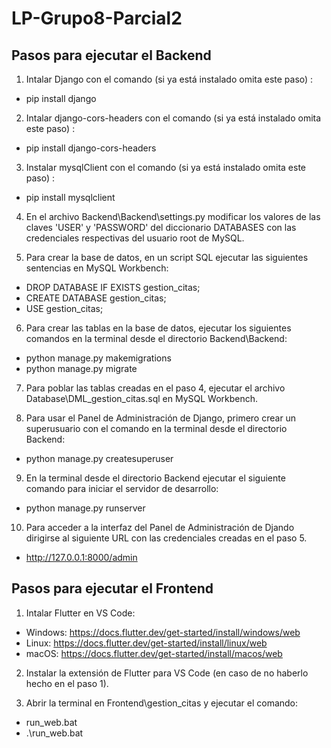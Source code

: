 # LP-Grupo8-Parcial2
## Pasos para ejecutar el Backend
1. Intalar Django con el comando (si ya está instalado omita este paso) :
- pip install django

2. Intalar django-cors-headers con el comando (si ya está instalado omita este paso) :
- pip install django-cors-headers

3. Instalar mysqlClient con el comando (si ya está instalado omita este paso) :
- pip install mysqlclient

4. En el archivo Backend\Backend\settings.py modificar los valores de las claves 'USER' y 'PASSWORD' del diccionario DATABASES con las credenciales respectivas del usuario root de MySQL.

5. Para crear la base de datos, en un script SQL ejecutar las siguientes sentencias en MySQL Workbench:
- DROP DATABASE IF EXISTS gestion_citas;
- CREATE DATABASE gestion_citas;
- USE gestion_citas;

6. Para crear las tablas en la base de datos, ejecutar los siguientes comandos en la terminal desde el directorio Backend\Backend:
- python manage.py makemigrations
- python manage.py migrate

7. Para poblar las tablas creadas en el paso 4, ejecutar el archivo Database\DML_gestion_citas.sql en MySQL Workbench.

8. Para usar el Panel de Administración de Django, primero crear un superusuario con el comando en la terminal desde el directorio Backend:
- python manage.py createsuperuser

9. En la terminal desde el directorio Backend ejecutar el siguiente comando para iniciar el servidor de desarrollo:
- python manage.py runserver

10. Para acceder a la interfaz del Panel de Administración de Djando dirigirse al siguiente URL con las credenciales creadas en el paso 5.
- http://127.0.0.1:8000/admin

## Pasos para ejecutar el Frontend
1. Intalar Flutter en VS Code:
- Windows: https://docs.flutter.dev/get-started/install/windows/web
- Linux: https://docs.flutter.dev/get-started/install/linux/web
- macOS: https://docs.flutter.dev/get-started/install/macos/web

2. Instalar la extensión de Flutter para VS Code (en caso de no haberlo hecho en el paso 1).

3. Abrir la terminal en Frontend\gestion_citas y ejecutar el comando:
- run_web.bat
- .\run_web.bat